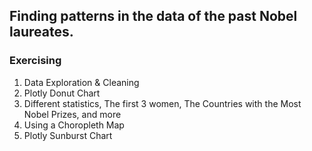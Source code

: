 ## Finding patterns in the data of the past Nobel laureates.

### Exercising 

1. Data Exploration & Cleaning
2. Plotly Donut Chart
3. Different statistics, The first 3 women, The Countries with the Most Nobel Prizes, and more
4. Using a Choropleth Map 
5. Plotly Sunburst Chart
